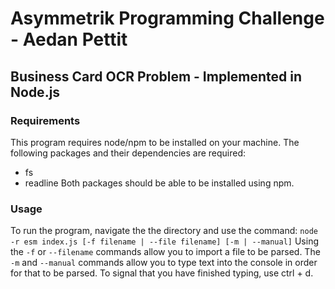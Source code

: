 # Asymmetrik Programming Challenge - Aedan Pettit
## Business Card OCR Problem - Implemented in Node.js
### Requirements
This program requires node/npm to be installed on your machine. 
The following packages and their dependencies are required: 
* fs
* readline
Both packages should be able to be installed using npm.

### Usage
To run the program, navigate the the directory and use the command: 
```node -r esm index.js [-f filename | --file filename] [-m | --manual]```
Using the `-f` or `--filename` commands allow you to import a file to be parsed. 
The `-m` and `--manual` commands allow you to type text into the console in order for that to be parsed.
To signal that you have finished typing, use ctrl + d.
